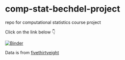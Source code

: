 # comp-stat-bechdel-project
repo for computational statistics course project

Click on the link below :point_down:

[![Binder](https://mybinder.org/badge_logo.svg)](https://mybinder.org/v2/gh/trainorpj/comp-stat-bechdel-project/master?filepath=Bechdel.ipynb)

Data is from [fivethirtyeight](https://github.com/fivethirtyeight/data/blob/master/bechdel/movies.csv)
